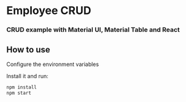 # Employee CRUD

### CRUD example with Material UI, Material Table and React

## How to use

Configure the environment variables

Install it and run:

```sh
npm install
npm start
```

